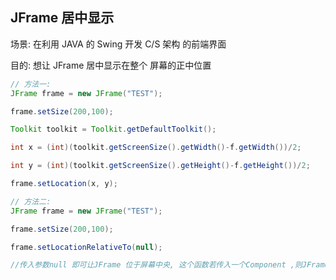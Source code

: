 ## JFrame 居中显示

场景: 在利用 JAVA 的 Swing 开发 C/S 架构 的前端界面

目的: 想让 JFrame 居中显示在整个 屏幕的正中位置

```java
// 方法一:
JFrame frame = new JFrame("TEST");

frame.setSize(200,100);

Toolkit toolkit = Toolkit.getDefaultToolkit();

int x = (int)(toolkit.getScreenSize().getWidth()-f.getWidth())/2;

int y = (int)(toolkit.getScreenSize().getHeight()-f.getHeight())/2;

frame.setLocation(x, y);
```

```java
// 方法二:
JFrame frame = new JFrame("TEST");

frame.setSize(200,100);

frame.setLocationRelativeTo(null);

//传入参数null 即可让JFrame 位于屏幕中央, 这个函数若传入一个Component ,则JFrame位于该组件的中央
```
